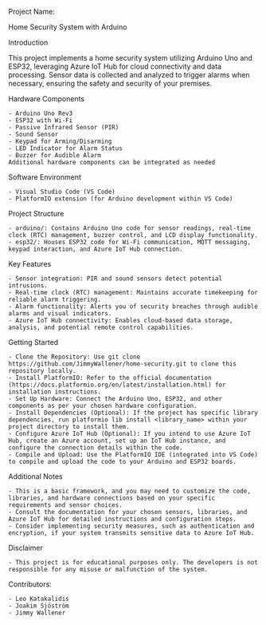 Project Name:

Home Security System with Arduino

Introduction

This project implements a home security system utilizing Arduino Uno and ESP32, leveraging Azure IoT Hub for cloud connectivity and data processing. Sensor data is collected and analyzed to trigger alarms when necessary, ensuring the safety and security of your premises.

Hardware Components

    - Arduino Uno Rev3
    - ESP32 with Wi-Fi
    - Passive Infrared Sensor (PIR)
    - Sound Sensor
    - Keypad for Arming/Disarming
    - LED Indicator for Alarm Status
    - Buzzer for Audible Alarm
    Additional hardware components can be integrated as needed

Software Environment

    - Visual Studio Code (VS Code)
    - PlatformIO extension (for Arduino development within VS Code)

Project Structure

    - arduino/: Contains Arduino Uno code for sensor readings, real-time clock (RTC) management, buzzer control, and LCD display functionality.
    - esp32/: Houses ESP32 code for Wi-Fi communication, MQTT messaging, keypad interaction, and Azure IoT Hub connection.

Key Features

    - Sensor integration: PIR and sound sensors detect potential intrusions.
    - Real-time clock (RTC) management: Maintains accurate timekeeping for reliable alarm triggering.
    - Alarm functionality: Alerts you of security breaches through audible alarms and visual indicators.
    - Azure IoT Hub connectivity: Enables cloud-based data storage, analysis, and potential remote control capabilities.

Getting Started

    - Clone the Repository: Use git clone https://github.com/JimmyWallener/home-security.git to clone this repository locally.
    - Install PlatformIO: Refer to the official documentation (https://docs.platformio.org/en/latest/installation.html) for installation instructions.
    - Set Up Hardware: Connect the Arduino Uno, ESP32, and other components as per your chosen hardware configuration.
    - Install Dependencies (Optional): If the project has specific library dependencies, run platformio lib install <library_name> within your project directory to install them.
    - Configure Azure IoT Hub (Optional): If you intend to use Azure IoT Hub, create an Azure account, set up an IoT Hub instance, and configure the connection details within the code.
    - Compile and Upload: Use the PlatformIO IDE (integrated into VS Code) to compile and upload the code to your Arduino and ESP32 boards.

Additional Notes

    - This is a basic framework, and you may need to customize the code, libraries, and hardware connections based on your specific requirements and sensor choices.
    - Consult the documentation for your chosen sensors, libraries, and Azure IoT Hub for detailed instructions and configuration steps.
    - Consider implementing security measures, such as authentication and encryption, if your system transmits sensitive data to Azure IoT Hub.

Disclaimer

    - This project is for educational purposes only. The developers is not responsible for any misuse or malfunction of the system.

Contributors:

    - Leo Katakalidis
    - Joakim Sjöström
    - Jimmy Wallener
